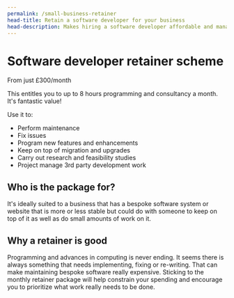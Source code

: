 ```yaml
---
permalink: /small-business-retainer
head-title: Retain a software developer for your business
head-description: Makes hiring a software developer affordable and manageable. 
---
```

# Software developer retainer scheme

From just £300/month 

This entitles you to up to 8 hours programming
and consultancy a month. It's fantastic value!

Use it to:

- Perform maintenance 
- Fix issues
- Program new features and enhancements
- Keep on top of migration and upgrades
- Carry out research and feasibility studies
- Project manage 3rd party development work

## Who is the package for?
It's ideally suited to a business that has a bespoke software system or website that is more or less stable but could do with someone 
to keep on top of it as well as do small amounts of work on it.

## Why a retainer is good
Programming and advances in computing is never ending. It seems 
there is always 
something that needs implementing, fixing or re-writing. That can 
make maintaining bespoke software really expensive. Sticking to the 
monthly retainer package will help constrain your 
spending and encourage 
you to prioritize what work really needs to be done.
